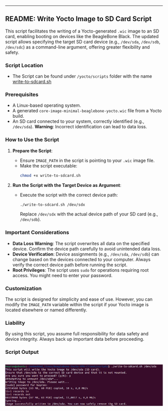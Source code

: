 
---

## README: Write Yocto Image to SD Card Script

This script facilitates the writing of a Yocto-generated `.wic` image to an SD card, enabling booting on devices like the BeagleBone Black. The updated script allows specifying the target SD card device (e.g., `/dev/sda`, `/dev/sdb`, `/dev/sdc`) as a command-line argument, offering greater flexibility and safety.

### Script Location 
- The Script can be found under `/yocto/scripts` folder with the name [write-to-sdcard.sh](../scripts/host/write-to-sdcard.sh)

### Prerequisites

- A Linux-based operating system.
- A generated `core-image-minimal-beaglebone-yocto.wic` file from a Yocto build.
- An SD card connected to your system, correctly identified (e.g., `/dev/sda`). **Warning**: Incorrect identification can lead to data loss.

### How to Use the Script

1. **Prepare the Script**:
   - Ensure `IMAGE_PATH` in the script is pointing to your `.wic` image file.
   - Make the script executable:
     ```bash
     chmod +x write-to-sdcard.sh
     ```

2. **Run the Script with the Target Device as Argument**:
   - Execute the script with the correct device path:
     ```bash
     ./write-to-sdcard.sh /dev/sdx
     ```
     Replace `/dev/sdx` with the actual device path of your SD card (e.g., `/dev/sdb`).

### Important Considerations

- **Data Loss Warning**: The script overwrites all data on the specified device. Confirm the device path carefully to avoid unintended data loss.
- **Device Verification**: Device assignments (e.g., `/dev/sda`, `/dev/sdb`) can change based on the devices connected to your computer. Always verify the correct device path before running the script.
- **Root Privileges**: The script uses `sudo` for operations requiring root access. You might need to enter your password.

### Customization

The script is designed for simplicity and ease of use. However, you can modify the `IMAGE_PATH` variable within the script if your Yocto image is located elsewhere or named differently.


### Liability

By using this script, you assume full responsibility for data safety and device integrity. Always back up important data before proceeding.

### Script Output

![alt text](img/sd_card_script.png)
---
